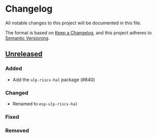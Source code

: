 # Changelog

All notable changes to this project will be documented in this file.

The format is based on [Keep a Changelog](https://keepachangelog.com/en/1.0.0/),
and this project adheres to [Semantic Versioning](https://semver.org/spec/v2.0.0.html).

## [Unreleased]

### Added

- Add the `ulp-riscv-hal` package (#840)

### Changed

- Renamed to `esp-ulp-riscv-hal`

### Fixed

### Removed

[Unreleased]: https://github.com/esp-rs/esp-hal/commits/main/esp-ulp-riscv-hal
